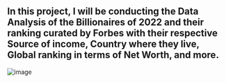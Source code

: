 ## In this project, I will be conducting the Data Analysis of the  Billionaires of 2022 and their ranking curated by Forbes with their respective Source of income, Country where they live, Global ranking in terms of Net Worth, and more.
![image](https://github.com/Vasavi-github/Forbes-World-Billionaires-Data-Analysis/assets/107137479/0d6db295-f4dd-4611-9343-e1f6a5df0545)
